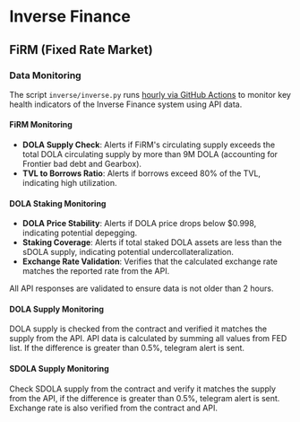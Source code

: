 # Inverse Finance

## FiRM (Fixed Rate Market)

### Data Monitoring

The script `inverse/inverse.py` runs [hourly via GitHub Actions](../.github/workflows/hourly.yml) to monitor key health indicators of the Inverse Finance system using API data.

#### FiRM Monitoring

- **DOLA Supply Check**: Alerts if FiRM's circulating supply exceeds the total DOLA circulating supply by more than 9M DOLA (accounting for Frontier bad debt and Gearbox).
- **TVL to Borrows Ratio**: Alerts if borrows exceed 80% of the TVL, indicating high utilization.

#### DOLA Staking Monitoring

- **DOLA Price Stability**: Alerts if DOLA price drops below $0.998, indicating potential depegging.
- **Staking Coverage**: Alerts if total staked DOLA assets are less than the sDOLA supply, indicating potential undercollateralization.
- **Exchange Rate Validation**: Verifies that the calculated exchange rate matches the reported rate from the API.

All API responses are validated to ensure data is not older than 2 hours.

#### DOLA Supply Monitoring

DOLA supply is checked from the contract and verified it matches the supply from the API. API data is calculated by summing all values from FED list. If the difference is greater than 0.5%, telegram alert is sent.

#### SDOLA Supply Monitoring

Check SDOLA supply from the contract and verify it matches the supply from the API, if the difference is greater than 0.5%, telegram alert is sent. Exchange rate is also verified from the contract and API.
